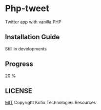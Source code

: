 # Php-tweet
Twitter app with vanilla PHP


## Installation Guide
Still in developments

## Progress
20 %

## LICENSE
[MIT](https://github.com/kofix-ml/php-tweet/blob/master/LICENSE) Copyright Kofix Technologies Resources 